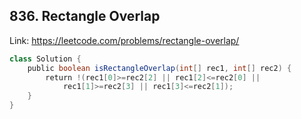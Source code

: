 ## 836. Rectangle Overlap
Link: https://leetcode.com/problems/rectangle-overlap/

```java
class Solution {
    public boolean isRectangleOverlap(int[] rec1, int[] rec2) {
        return !(rec1[0]>=rec2[2] || rec1[2]<=rec2[0] ||
            rec1[1]>=rec2[3] || rec1[3]<=rec2[1]);
    }
}
```

